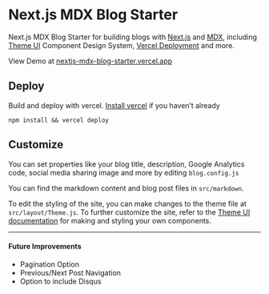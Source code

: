 # Next.js MDX Blog Starter

Next.js MDX Blog Starter for building blogs with [Next.js](https://nextjs.org/) and [MDX](https://mdxjs.com/), including [Theme UI](https://theme-ui.com/home/) Component Design System, [Vercel Deployment](https://vercel.com/) and more.

View Demo at [nextjs-mdx-blog-starter.vercel.app](https://nextjs-mdx-blog-starter.vercel.app/)

## Deploy

Build and deploy with vercel. [Install vercel](https://vercel.com/download) if you haven’t already

```
npm install && vercel deploy
```

## Customize

You can set properties like your blog title, description, Google Analytics code, social media sharing image and more by editing `blog.config.js`

You can find the markdown content and blog post files in `src/markdown`.

To edit the styling of the site, you can make changes to the theme file at `src/layout/Theme.js`. To further customize the site, refer to the [Theme UI documentation](https://theme-ui.com/getting-started) for making and styling your own components.

---

#### Future Improvements

* Pagination Option
* Previous/Next Post Navigation
* Option to include Disqus




